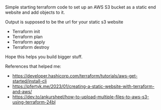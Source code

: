 Simple starting terraform code to set up an AWS S3 bucket as a static end website and add objects to it. 

Output is supposed to be the url for your static s3 website

- Terraform init
- Terraform plan
- Terraform apply
- Terraform destroy

Hope this helps you build bigger stuff.

References that helped me:
- https://developer.hashicorp.com/terraform/tutorials/aws-get-started/install-cli
- https://pfertyk.me/2023/01/creating-a-static-website-with-terraform-and-aws/
- https://dev.to/ankursheel/how-to-upload-multiple-files-to-aws-s3-using-terraform-24bl